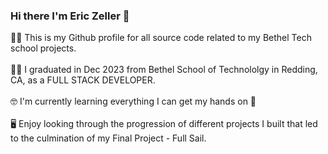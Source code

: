 ### Hi there I'm Eric Zeller 👋

🧔‍♂️ This is my Github profile for all source code related to my Bethel Tech school projects.
<br><br>
👨‍🎓 I graduated in Dec 2023 from Bethel School of Technololgy in Redding, CA, as a FULL STACK DEVELOPER.
<br><br>
🤓 I'm currently learning everything I can get my hands on 🤣
<br><br>
🖥 Enjoy looking through the progression of different projects I built that led to the culmination of my Final Project - Full Sail.

